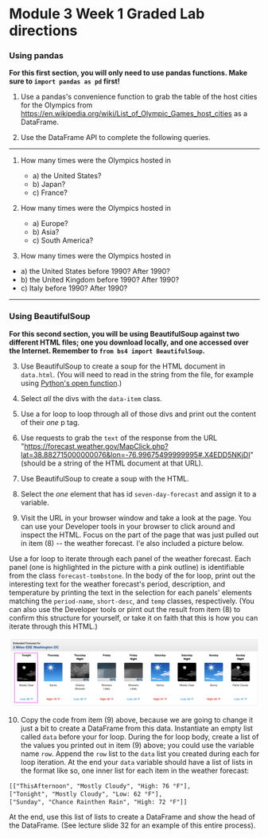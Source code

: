 # Module 3 Week 1 Graded Lab directions

### Using pandas

**For this first section, you will only need to use pandas functions. Make sure to `import pandas as pd` first!**

1. Use a pandas's convenience function to grab the table of the host cities for the Olympics from https://en.wikipedia.org/wiki/List_of_Olympic_Games_host_cities as a DataFrame.

2. Use the DataFrame API to complete the following queries.
---
1. How many times were the Olympics hosted in 
	- a) the United States? 
	- b) Japan? 
	- c) France?

2. How many times were the Olympics hosted in
	- a) Europe?
	- b) Asia?
	- c) South America?

3. How many times were the Olympics hosted in
- a) the United States before 1990? After 1990?
- b) the United Kingdom before 1990? After 1990?
- c) Italy before 1990? After 1990?
------

### Using BeautifulSoup

**For this second section, you will be using BeautifulSoup against two different HTML files; one you download locally, and one accessed over the Internet. Remember to `from bs4 import BeautifulSoup`.**


3. Use BeautifulSoup to create a soup for the HTML document in `data.html`. (You will need to read in the string from the file, for example using [Python's open function](https://docs.python.org/3/library/functions.html#open).)

4. Select *all* the divs with the `data-item` class.

5. Use a for loop to loop through all of those divs and print out the content of their *one* p tag.

6. Use requests to grab the `text` of the response from the URL "https://forecast.weather.gov/MapClick.php?lat=38.882715000000076&lon=-76.99675499999995#.X4EDD5NKjDI" (should be a string of the HTML document at that URL).

7. Use BeautifulSoup to create a soup with the HTML.

8. Select the *one* element that has id `seven-day-forecast` and assign it to a variable.

9. Visit the URL in your browser window and take a look at the page. You can use your Developer tools in your browser to click around and inspect the HTML. Focus on the part of the page that was just pulled out in item (8) -- the weather forecast. I'e also included a picture below.

Use a for loop to iterate through each panel of the weather forecast. Each panel (one is highlighted in the picture with a pink outline) is identifiable from the class `forecast-tombstone`. In the body of the for loop, print out the interesting text for the weather forecast's period, description, and temperature by printing the text in the selection for each panels' elements matching the `period-name`, `short-desc`, and `temp` classes, respectively. (You can also use the Developer tools or pirnt out the result from item (8) to confirm this structure for yourself, or take it on faith that this is how you can iterate through this HTML.)

![](weather-forecast-section.png)

10. Copy the code from item (9) above, because we are going to change it just a bit to create a DataFrame from this data. Instantiate an empty list called `data` before your for loop. During the for loop body, create a list of the values you printed out in item (9) above; you could use the variable name `row`. Append the `row` list to the `data` list you created during each for loop iteration. At the end your `data` variable should have a list of lists in the format like so, one inner list for each item in the weather forecast:
```
[["ThisAfternoon", "Mostly Cloudy", "High: 76 °F"],
["Tonight", "Mostly Cloudy", "Low: 62 °F"],
["Sunday", "Chance Rainthen Rain", "High: 72 °F"]]
```
 At the end, use this list of lists to create a DataFrame and show the head of the DataFrame. 
 (See lecture slide 32 for an example of this entire process).